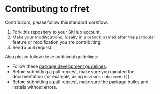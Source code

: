 # Contributing to rfret

Contributors, please follow this standard workflow:

1. Fork this repository to your GitHub account.
2. Make your modifications, ideally in a branch named after the particular
   feature or modification you are contributing.
3. Send a pull request.

Also please follow these additional guidelines:

- Follow these [package development guidelines][r-pkg].
- Before submitting a pull request, make sure you updated the documentation (for
  example, using `devtools::document()`).
- Before submitting a pull request, make sure the package builds and installs
  without errors.


[r-pkg]: http://r-pkgs.had.co.nz
